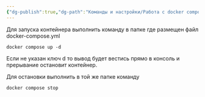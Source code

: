 ```yaml
---
{"dg-publish":true,"dg-path":"Команды и настройки/Работа с docker compose.md","permalink":"/komandy-i-nastrojki/rabota-s-docker-compose/","updated":"2024-10-06T02:50:27+03:00"}
---
```


Для запуска контейнера выполнить команду в папке где размещен файл docker-compose.yml

```console
docker compose up -d
```
Если не указан ключ d то вывод будет вестись прямо в консоль и прерывание остановит контейнер.

Для остановки выполнить в той же папке команду
```console
docker compose stop
```